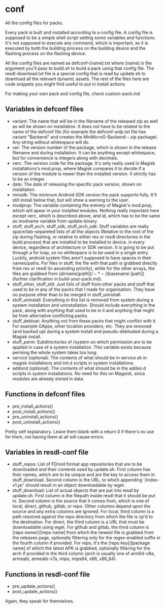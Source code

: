 # conf

All the config files for packs.

Every pack is built and installed according to a config file. A config file is supposed to be a simple shell script setting some variables and functions. It's not supposed to execute any command, which is important, as it is executed by both the building process on the building device and the flashing process on the flashing device.

All the config files are named as defconf-[name].txt where [name] is the argument you'll pass to build.sh to build a pack using that config file.
The resdl-download.txt file is a special config that is read by update.sh to download all the relevant dynamic assets.
The rest of the files here are code snippets you might find useful to put in install actions.

For making your own pack and config file, check custom-pack.md

## Variables in defconf files

 - variant: The name that will be in the filename of the released zip as well as will be shown on installation. It does not have to be related to the name of the defconf file (for example the defconf-unlp.txt file has variant "Backend" and creates the MinMicroG-Backend-*-*.zip package). Any string without whitespace will do.
 - ver: The version number of the package, which is shown in the release filename and during installation. It can be anything except whitespace, but for convenience is integers along with decimals.
 - verc: The version code for the package. It's only really used in Magisk installations's mod.prop, where Magisk compares it to decide if a version of the module is newer than the installed version. It strictly has to be an integer.
 - date: The date of releasing the specific pack version, shown on installation.
 - minsdk: The minimum Android SDK version the pack supports fully. It'll still install below that, but will show a warning to the user.
 - modprop: The variable containing the entirety of Magisk's mod.prop, which will apear in your installed modules. Nothing really important here except verc, which is described above, and id, which has to be the same as modname variable from update-binary.
 - stuff, stuff_arch, stuff_sdk, stuff_arch_sdk: Stuff variables are really space/tab-separeted lists of all the objects (Relative to the root of the zip during flashing, or relative to either res or resdl directories in the build process) that are installed to be installed to device. in every device, regardless of architecture or SDK version. It is going to be put through a for loop, so no whitespace is to be used in a single entry. Luckily, android system files aren't supposed to have spaces in their names/paths. For files in stuff, the file with that path is grabbed directly from res or resdl (in ascending priority), while for the other arrays, the files are grabbed from $(dirname [path])/-*-/$(basename [path]) (further clarification in build-your-pack.md).
 - stuff_other, stuff_old: Just lists of stuff from other packs and stuff that used to be in any of the packs that I made for organisation. They have no purpose other than to be merged in stuff_uninstall.
 - stuff_uninstall: Everything in this list is removed from system during a system installation and uninstallation. Should include everything in the pack, along with anything that used to be in it and anything that might be from alternative conflicting packs.
 - stuff_debloat: Anything not from these packs that might conflict with it. For example GApps, other location providers, etc. They are removed (and backed up) during a system install and pseudo-debloated during a Magisk install.
 - stuff_perm: Subdirectories of /system on which permission are to be applied in case of a system installation. This variable exists because perming the whole system takes too long.
 - service (optional): The contents of what should be in service.sh in magisk installations and init.d scripts in system installations.
 - addond (optional): The contents of what should be in the addon.d scripts in system installations. No need for this on Magsisk, since modules are already stored in data.

## Functions in defconf files

 - pre_install_actions()
 - post_install_actions()
 - pre_uninstall_actions()
 - post_uninstall_actions()

Pretty self explanatory. Leave them blank with a return 0 if there's no use for them, not having them at all will cause errors.

## Variables in resdl-conf file

 - stuff_repos: List of FDroid format app repositories that are to be downloaded and their contents used by update.sh. First column has their names, which are to be unique and are the key to access them in stuff_download. Second column is the URL, to which appending '/index-v1.jar' should result in an object downloadable by wget.
 - stuff_download: List of actual objects that are put into resdl by update.sh. First column is the filepath inside resdl that it should be put in. Second column is the source that it comes from, which is one of local, direct, github, gitlab, or repo. Other columns depend upon the source and any extra columns are ignored. For local, third column is a path resolved against the repo directory from which the file is cp'd to the destination. For direct, the third column is a URL that must be downloadable using wget. For github and gitlab, the third column is [repo owner]/[repo name] from which the newest file is grabbed from the releases page, optionally filtering only for the regex-enabled suffix in the fourth column if provided. For repo, it's the [repo key]/[package name] of which the latest APK is grabbed, optionally filtering for the arch if provided in the third column (arch is usually one of arm64-v8a, armeabi, armeabi-v7a, mips, mips64, x86, x86_64).

## Functions in resdl-conf file

 - pre_update_actions()
 - post_update_actions()

Again, they speak for themselves.
